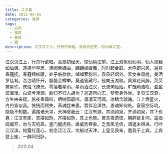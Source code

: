 ```yaml
---
title: 江汉篇
date: 2011-04-01
categories: 推荐
tags:
  - 古风
  - 推荐
  - 豪放
  - 酒
description: 江汉汉江上，行舟行欲唱。高歌初经天，惊仙隔江望。
---
```


江汉汉江上，行舟行欲唱。高歌初经天，惊仙隔江望。江上双帆似仙羽，仙人视我如仙侣。遂择华亭居，满闻紫姻曲。翩翩姮媛舞，时时起金鼓。大呼即兴风，遍将春庭抚。春庭锦帐暖，处子临款款。绰绰萦粉带，袅袅轻烟外。素女奉碧桃，美酒罗佳肴。洛洛晴怀开，磊磊金樽举。莫道窖藏尽，径向玉湖取。冥冥花间醉，荧荧繁星许。庆烛飞燎光，零落若星雨。星雨洒江汉，长流何灿灿，旷哉飏浩叹，盈盈波滥漫。白波兮潆洄，欲归不归人胡为？巡遊所向志，梦里身外世。复见江汉奇，方生由来疑。旅夜重霜结，栖树孤鹃啼。凛凛天河阔，冰鳞含琥魄。江上燃星火，冉冉皆似我。恍恍而顿失，离魂犹未裹。暂伴沧溟住，游魂知何处。窅窅空际晓，隐隐不知数。遍踏诸天寻，天神感我云：江汉有源，其涌如泉，齐涌如泉，其下也悬；江汉有尾，其摆如虺，齐摆如虺，其上也陒。苦念夜遗恨，朝辞欲复问。遥指阊阖开，勿与天机乖。皇门握虎将，雄威势吞象。乏我凤毛信，谓返未得进。行吟江汉滨，始露红莲心。初恋泛江汉，龙船过天津。上皇见我亲，邀我于上宾，上宾登上座，一醉同归卧。

> 2011.04
